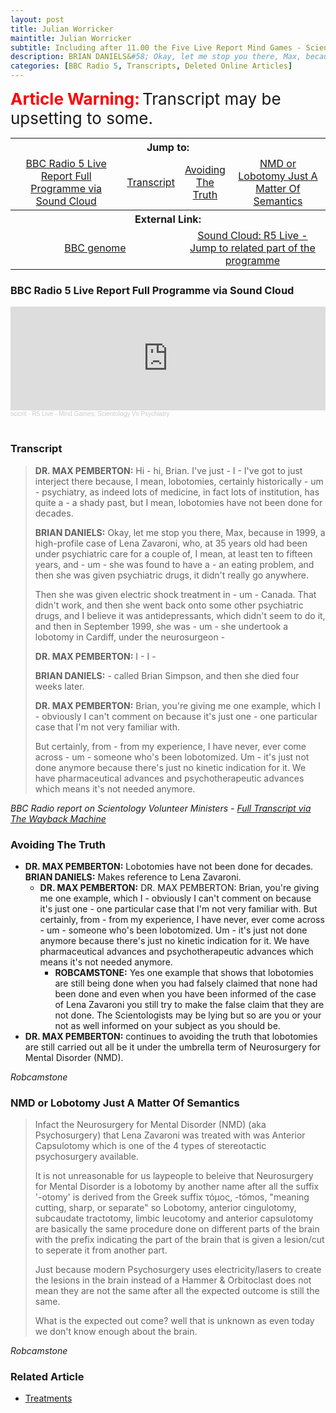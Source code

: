 ```yaml
---
layout: post
title: Julian Worricker
maintitle: Julian Worricker
subtitle: Including after 11.00 the Five Live Report Mind Games - Scientology versus Psychiatry
description: BRIAN DANIELS&#58; Okay, let me stop you there, Max, because in 1999, a high-profile case of Lena Zavaroni, who, at 35 years old had been under psychiatric care for a couple of, I mean, at least ten to fifteen years, and - um - she was found to have a - an eating problem, and then she was given psychiatric drugs, it didn't really go anywhere.
categories: [BBC Radio 5, Transcripts, Deleted Online Articles]
---
```


<span style="color:#ff0000; font-weight:bold;font-size:26px;">Article Warning:</span> <span style="font-size:26px;">Transcript may be upsetting to some.</span>

<table style="text-align: center;">
<tr>
<th colspan="4">Jump to:</th>
</tr>

<tr>
<td><a href="#bbc-radio-5-live-report-full-programme-via-sound-cloud">BBC Radio 5 Live Report Full Programme via Sound Cloud</a></td>
<td><a href="#transcript">Transcript</a></td>
<td><a href="#avoiding-the-truth">Avoiding The Truth</a></td>
<td><a href="#nmd-or-lobotomy-just-a-matter-of-semantics">NMD or Lobotomy Just A Matter Of Semantics</a></td>
</tr>

<tr align="center">
<th colspan="4">External Link:</th>
</tr>

<tr>
<td colspan="2" width="50%"><a href="https://genome.ch.bbc.co.uk/schedules/radio5/2006-07-02#at-10.00">BBC genome</a></td>
<td colspan="2" width="50%"><a href="https://soundcloud.com/scicrit/r5-live-mind-games-scientology-vs-psychiatry#t=29:09">Sound Cloud: R5 Live - Jump to related part of the programme</a></td>
</tr>
</table>

### BBC Radio 5 Live Report Full Programme via Sound Cloud

<iframe width="100%" height="166" scrolling="no" frameborder="no" allow="autoplay" src="https://w.soundcloud.com/player/?url=https%3A//api.soundcloud.com/tracks/176381042&color=%23ff5500&auto_play=false&hide_related=false&show_comments=true&show_user=true&show_reposts=false&show_teaser=true"></iframe><div style="font-size: 10px; color: #cccccc;line-break: anywhere;word-break: normal;overflow: hidden;white-space: nowrap;text-overflow: ellipsis; font-family: Interstate,Lucida Grande,Lucida Sans Unicode,Lucida Sans,Garuda,Verdana,Tahoma,sans-serif;font-weight: 100;"><a href="https://soundcloud.com/scicrit" title="scicrit" target="_blank" style="color: #cccccc; text-decoration: none;">scicrit</a> · <a href="https://soundcloud.com/scicrit/r5-live-mind-games-scientology-vs-psychiatry" title="R5 Live - Mind Games: Scientology Vs Psychiatry" target="_blank" style="color: #cccccc; text-decoration: none;">R5 Live - Mind Games: Scientology Vs Psychiatry</a></div>

<br />

### Transcript
> **DR. MAX PEMBERTON:** Hi - hi, Brian. I've just - I - I've got to just
interject there because, I mean, lobotomies, certainly historically -
um - psychiatry, as indeed lots of medicine, in fact lots of
institution, has quite a - a shady past, but I mean, lobotomies have
not been done for decades.
>
> **BRIAN DANIELS:** Okay, let me stop you there, Max, because in 1999, a
high-profile case of Lena Zavaroni, who, at 35 years old had been under
psychiatric care for a couple of, I mean, at least ten to fifteen
years, and - um - she was found to have a - an eating problem, and then
she was given psychiatric drugs, it didn't really go anywhere.
>
> Then she was given electric shock treatment in - um - Canada. That
didn't work, and then she went back onto some other psychiatric drugs,
and I believe it was antidepressants, which didn't seem to do it, and
then in September 1999, she was - um - she undertook a lobotomy in
Cardiff, under the neurosurgeon -
>
> **DR. MAX PEMBERTON:** I - I -
>
> **BRIAN DANIELS:** - called Brian Simpson, and then she died four weeks
later.
>
> **DR. MAX PEMBERTON:** Brian, you're giving me one example, which I -
obviously I can't comment on because it's just one - one particular
case that I'm not very familiar with.
>
> But certainly, from - from my experience, I have never, ever come
across - um - someone who's been lobotomized. Um - it's just not done
anymore because there's just no kinetic indication for it. We have
pharmaceutical advances and psychotherapeutic advances which means it's
not needed anymore.

<cite>BBC Radio report on Scientology Volunteer Ministers - [Full Transcript via The Wayback Machine](https://web.archive.org/web/20181002180617/http://www.newsfrombree.co.uk/stolgy_25.htm)</cite>



### Avoiding The Truth
>
* **DR. MAX PEMBERTON:** Lobotomies have not been done for decades. **BRIAN DANIELS:** Makes reference to Lena Zavaroni.
    * **DR. MAX PEMBERTON:** DR. MAX PEMBERTON: Brian, you're giving me one example, which I - obviously I can't comment on because it's just one - one particular case that I'm not very familiar with.
But certainly, from - from my experience, I have never, ever come across - um - someone who's been lobotomized. Um - it's just not done anymore because there's just no kinetic indication for it. We have pharmaceutical advances and psychotherapeutic advances which means it's not needed anymore.
      * **ROBCAMSTONE:** Yes one example that shows that lobotomies are still being done when you had falsely claimed that none had been done and even when you have been informed of the case of Lena Zavaroni you still try to make the false claim that they are not done. The Scientologists may be lying but so are you or your not as well informed on your subject as you should be.
* **DR. MAX PEMBERTON:** continues to avoiding the truth that lobotomies are still carried out all be it under the umbrella term of Neurosurgery for Mental Disorder (NMD).

<cite>Robcamstone</cite>

### NMD or Lobotomy Just A Matter Of Semantics
> Infact the Neurosurgery for Mental Disorder (NMD) (aka Psychosurgery) that Lena Zavaroni was treated with was Anterior Capsulotomy which is one of the 4 types of stereotactic psychosurgery available.
>
> It is not unreasonable for us laypeople to beleive that Neurosurgery for Mental Disorder is a lobotomy by another name after all the suffix '-otomy' is derived from the Greek suffix τόμος, -tómos, "meaning cutting, sharp, or separate" so Lobotomy, anterior cingulotomy, subcaudate tractotomy, limbic leucotomy and anterior capsulotomy are basically the same procedure done on different parts of the brain with the prefix indicating the part of the brain that is given a lesion/cut to seperate it from another part.
>
> Just because modern Psychosurgery uses electricity/lasers to create the lesions in the brain instead of a Hammer & Orbitoclast does not mean they are not the same after all the expected outcome is still the same.
>
> What is the expected out come? well that is unknown as even today we don't know enough about the brain.

<cite>Robcamstone</cite>

### Related Article
* [Treatments](https://fanzoflenazavaroni.github.io/biography/lena-zavaroni#treatments)

